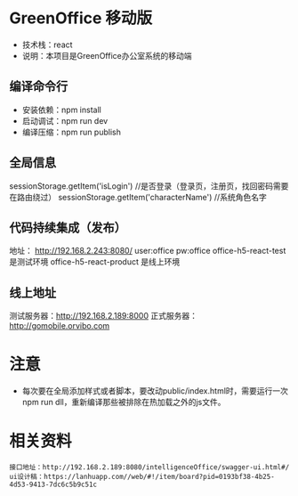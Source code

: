 # GreenOffice 移动版
-	技术栈：react
-	说明：本项目是GreenOffice办公室系统的移动端

## 编译命令行
-	安装依赖：npm install
-	启动调试：npm run dev 
-	编译压缩：npm run publish

## 全局信息
sessionStorage.getItem('isLogin')  //是否登录（登录页，注册页，找回密码需要在路由绕过）
sessionStorage.getItem('characterName')  //系统角色名字

## 代码持续集成（发布）
地址： http://192.168.2.243:8080/ user:office pw:office
office-h5-react-test 是测试环境
office-h5-react-product 是线上环境

## 线上地址
测试服务器：http://192.168.2.189:8000
正式服务器：http://gomobile.orvibo.com

# 注意
* 每次要在全局添加样式或者脚本，要改动public/index.html时，需要运行一次npm run dll，重新编译那些被排除在热加载之外的js文件。

# 相关资料
    接口地址：http://192.168.2.189:8080/intelligenceOffice/swagger-ui.html#/
    ui设计稿：https://lanhuapp.com//web/#!/item/board?pid=0193bf38-4b25-4d53-9413-7dc6c5b9c51c





